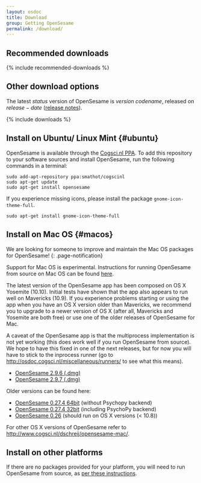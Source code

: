 ```yaml
---
layout: osdoc
title: Download
group: Getting OpenSesame
permalink: /download/
---
```


## Recommended downloads

{% include recommended-downloads %}

## Other download options

The latest $status$ version of OpenSesame is $version$ *$codename$*, released on $release-date$ ([release notes]).

{% include downloads %}

## Install on Ubuntu/ Linux Mint {#ubuntu}

OpenSesame is available through the [Cogsci.nl PPA]. To add this repository to your software sources and install OpenSesame, run the following commands in a terminal:

	sudo add-apt-repository ppa:smathot/cogscinl
	sudo apt-get update
	sudo apt-get install opensesame

If you experience missing icons, please install the package `gnome-icon-theme-full`.

	sudo apt-get install gnome-icon-theme-full

## Install on Mac OS {#macos}

We are looking for someone to improve and maintain the Mac OS packages for OpenSesame!
{: .page-notification}

Support for Mac OS is experimental. Instructions for running OpenSesame from source on Mac OS can be found [here][macos-running-from-source].

The latest version of the OpenSesame app has been composed on OS X Yosemite (10.10). Initial tests have shown that the app also appears to run well on Mavericks (10.9). If you experience problems starting or using the app when you have an OS X version older than Mavericks, we recommend you to upgrade to a newer version of OS X (after all, Mavericks and Yosemite are both free) or use one of the older releases of OpenSesame for Mac.

A caveat of the OpenSesame app is that the multiprocess implementation is not yet working (this does work well if you run OpenSesame from source). We hope to have this fixed in one of the next releases, but for now you will have to stick to the inprocess runner (go to <http://osdoc.cogsci.nl/miscellaneous/runners/> to see what this means).

- [OpenSesame 2.9.6 (.dmg)][macos-package-2.9.6]
- [OpenSesame 2.9.7 (.dmg)][macos-package-2.9.7]

Older versions can be found here:

- [OpenSesame 0.27.4 64bit][macos-package-0.27.4-64bit] (without Psychopy backend)
- [OpenSesame 0.27.4 32bit][macos-package-0.27.4-32bit] (including PsychoPy backend)
- [OpenSesame 0.26][macos-package-0.26] (should run on OS X versions (< 10.8))

For other OS X versions of OpenSesame refer to <http://www.cogsci.nl/dschreij/opensesame-mac/>.

## Install on other platforms

If there are no packages provided for your platform, you will need to run OpenSesame from source, as [per these instructions][running-from-source].

[archive]: http://files.cogsci.nl/software/opensesame/
[macos-package-0.26]: http://files.cogsci.nl/software/opensesame/opensesame_0.26-macos-2.zip
[macos-package-0.27.4-64bit]: http://www.cogsci.nl/dschreij/opensesame-mac/opensesame-0.27.4-macos-x86_64-1.dmg
[macos-package-0.27.4-32bit]: http://www.cogsci.nl/dschreij/opensesame-mac/opensesame-0.27.4-macos-i386-1.dmg
[macos-package-2.9.6]: http://asteria.psy.vu.nl/dbbschreij/opensesame/OpenSesame-2.9.6-osx.dmg
[macos-package-2.9.7]: http://asteria.psy.vu.nl/dbbschreij/opensesame/OpenSesame-2.9.7-osx-3.dmg
[macos-running-from-source]: /getting-opensesame/running-from-source#macos
[ppa-cogscinl]: https://launchpad.net/~smathot/+archive/cogscinl
[running-from-source]: /getting-opensesame/running-from-source
[neurodebian]: http://neuro.debian.net/
[python-portable]: /getting-opensesame/running-with-python-portable/
[release notes]: /notes/$version$
[cogsci.nl ppa]: https://launchpad.net/~smathot/+archive/cogscinl
[neurodebian]: http://neuro.debian.net/
